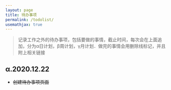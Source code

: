 ```yaml
---
layout: page
title: 待办事项
permalink: /todolist/
usemathjax: true
---
```


> 记录工作之外的待办事项，包括要做的事情，截止时间，每次会在上面追加，分为α日计划，β周计划，γ月计划．做完的事情会用删除线标记，并且附上相关链接


## α.2020.12.22

- ~~创建待办事项页面~~